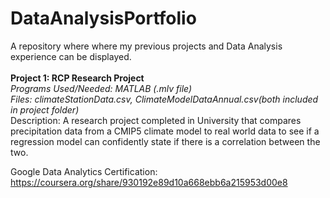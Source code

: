 # DataAnalysisPortfolio
A repository where where my previous projects and Data Analysis experience can be displayed. \
<br />
**Project 1: RCP Research Project**\
_Programs Used/Needed: MATLAB (.mlv file)_ \
_Files: climateStationData.csv, ClimateModelDataAnnual.csv(both included in project folder)_ \
Description: A research project completed in University that compares precipitation data from a CMIP5 climate model to real world data to see if a regression model can confidently state if there is a correlation between the two. 

Google Data Analytics Certification: https://coursera.org/share/930192e89d10a668ebb6a215953d00e8
